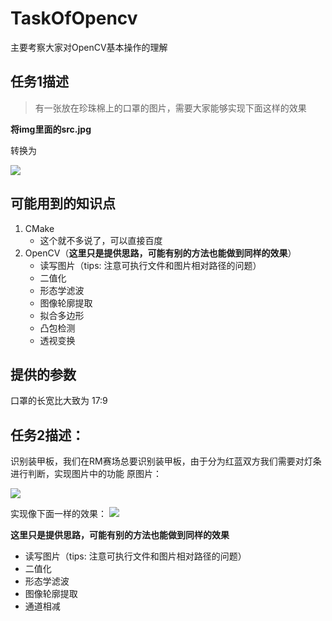 # TaskOfOpencv

主要考察大家对OpenCV基本操作的理解

## 任务1描述
> 有一张放在珍珠棉上的口罩的图片，需要大家能够实现下面这样的效果

**将img里面的src.jpg**

转换为

![](https://github.com/nishangyumei/Assessment/blob/main/opencv/assets/result.jpg?raw=true)
## 可能用到的知识点
1. CMake
   + 这个就不多说了，可以直接百度
2. OpenCV（**这里只是提供思路，可能有别的方法也能做到同样的效果**）
   + 读写图片（tips: 注意可执行文件和图片相对路径的问题）
   + 二值化
   + 形态学滤波
   + 图像轮廓提取
   + 拟合多边形
   + 凸包检测
   + 透视变换

## 提供的参数
口罩的长宽比大致为 17:9


## 任务2描述：
识别装甲板，我们在RM赛场总要识别装甲板，由于分为红蓝双方我们需要对灯条进行判断，实现图片中的功能
原图片：

![](https://img-blog.csdnimg.cn/ad7c029bf2674677b05faaa8f8b221f6.gif)


实现像下面一样的效果：
![](https://img-blog.csdnimg.cn/635ac48f3dbd4c63a112719fd7c90936.gif)

**这里只是提供思路，可能有别的方法也能做到同样的效果**
   + 读写图片（tips: 注意可执行文件和图片相对路径的问题）
   + 二值化
   + 形态学滤波
   + 图像轮廓提取
   + 通道相减
   


